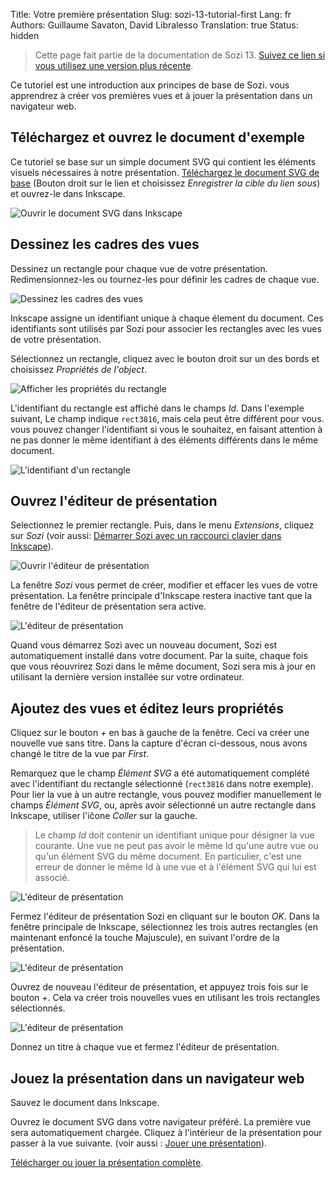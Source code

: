 Title: Votre première présentation
Slug: sozi-13-tutorial-first
Lang: fr
Authors: Guillaume Savaton, David Libralesso
Translation: true
Status: hidden

> Cette page fait partie de la documentation de Sozi 13.
> [Suivez ce lien si vous utilisez une version plus récente](|filename|tutorial-first.md).

Ce tutoriel est une introduction aux principes de base de Sozi.
vous apprendrez à créer vos premières vues et à jouer la présentation dans un navigateur web.

Téléchargez et ouvrez le document d'exemple
-------------------------------------------

Ce tutoriel se base sur un simple document SVG qui contient les éléments visuels nécessaires à notre présentation.
[Téléchargez le document SVG de base](|filename|/images/sozi-13-tutorial-first/sozi-tutorial-base.svg) (Bouton droit sur le lien et choisissez *Enregistrer la cible du lien sous*)
et ouvrez-le dans Inkscape.

![Ouvrir le document SVG dans Inkscape](|filename|/images/sozi-13-tutorial-first/sozi-tutorial-screenshot-01.png)

Dessinez les cadres des vues
----------------------------

Dessinez un rectangle pour chaque vue de votre présentation.
Redimensionnez-les ou tournez-les pour définir les cadres de chaque vue.

![Dessinez les cadres des vues](|filename|/images/sozi-13-tutorial-first/sozi-tutorial-screenshot-02.png)

Inkscape assigne un identifiant unique à chaque élement du document.
Ces identifiants sont utilisés par Sozi pour associer les rectangles avec les vues de votre présentation.

Sélectionnez un rectangle, cliquez avec le bouton droit sur un des bords et choisissez *Propriétés de l'object*.

![Afficher les propriétés du rectangle](|filename|/images/sozi-13-tutorial-first/sozi-tutorial-screenshot-03.png)

L'identifiant du rectangle est affiché dans le champs *Id*.
Dans l'exemple suivant, Le champ indique `rect3816`, mais cela peut être différent pour vous.
vous pouvez changer l'identifiant si vous le souhaitez, en faisant attention à ne pas donner le même identifiant à des éléments différents dans le même document.

![L'identifiant d'un rectangle](|filename|/images/sozi-13-tutorial-first/sozi-tutorial-screenshot-04.png)

Ouvrez l'éditeur de présentation
--------------------------------

Selectionnez le premier rectangle.
Puis, dans le menu *Extensions*, cliquez sur *Sozi*
(voir aussi: [Démarrer Sozi avec un raccourci clavier dans Inkscape](|filename|sozi-13-tutorial-shortcut.md)).

![Ouvrir l'éditeur de présentation](|filename|/images/sozi-13-tutorial-first/sozi-tutorial-screenshot-05.png)

La fenêtre *Sozi* vous permet de créer, modifier et effacer les vues de votre présentation.
La fenêtre principale d'Inkscape restera inactive tant que la fenêtre de l'éditeur de présentation sera active.

![L'éditeur de présentation](|filename|/images/sozi-13-tutorial-first/sozi-tutorial-screenshot-06.png)

Quand vous démarrez Sozi avec un nouveau document, Sozi est automatiquement installé dans votre document.
Par la suite, chaque fois que vous réouvrirez Sozi dans le même document, Sozi sera mis à jour en utilisant la dernière version installée sur votre ordinateur.

Ajoutez des vues et éditez leurs propriétés
-------------------------------------------

Cliquez sur le bouton *+* en bas à gauche de la fenêtre.
Ceci va créer une nouvelle vue sans titre.
Dans la capture d'écran ci-dessous, nous avons changé le titre de la vue par *First*.

Remarquez que le champ *Élément SVG* a été automatiquement complété avec l'identifiant du rectangle sélectionné
(`rect3816` dans notre exemple).
Pour lier la vue à un autre rectangle, vous pouvez modifier manuellement le champs *Élément SVG*, ou, après avoir sélectionné un autre rectangle dans Inkscape, utiliser l'iĉone *Coller* sur la gauche.

> Le champ *Id* doit contenir un identifiant unique pour désigner la vue courante.
> Une vue ne peut pas avoir le même Id qu'une autre vue ou qu'un élément SVG du même document.
> En particulier, c'est une erreur de donner le même Id à une vue et à l'élément SVG qui lui est associé.

![L'éditeur de présentation](|filename|/images/sozi-13-tutorial-first/sozi-tutorial-screenshot-07.png)

Fermez l'éditeur de présentation Sozi en cliquant sur le bouton *OK*.
Dans la fenêtre principale de Inkscape, sélectionnez les trois autres rectangles (en maintenant enfoncé la touche Majuscule),
en suivant l'ordre de la présentation.

![L'éditeur de présentation](|filename|/images/sozi-13-tutorial-first/sozi-tutorial-screenshot-08.png)

Ouvrez de nouveau l'éditeur de présentation, et appuyez trois fois sur le bouton *+*.
Cela va créer trois nouvelles vues en utilisant les trois rectangles sélectionnés.

![L'éditeur de présentation](|filename|/images/sozi-13-tutorial-first/sozi-tutorial-screenshot-09.png)

Donnez un titre à chaque vue et fermez l'éditeur de présentation.

Jouez la présentation dans un navigateur web
--------------------------------------------

Sauvez le document dans Inkscape.

Ouvrez le document SVG dans votre navigateur préféré.
La première vue sera automatiquement chargée.
Cliquez à l'intérieur de la présentation pour passer à la vue suivante.
(voir aussi&nbsp;: [Jouer une présentation](|filename|play.md)).

[Télécharger ou jouer la présentation complète](|filename|/images/sozi-13-tutorial-first/sozi-tutorial-full.svg).
